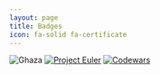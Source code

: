 ```yaml
---
layout: page
title: Badges
icon: fa-solid fa-certificate
---
```


![Ghaza](https://raw.githubusercontent.com/iahmadgad/iahmadgad/main/files/Ghaza/badge0.png)
[![Project Euler](https://projecteuler.net/profile/0xAhmad.png)](https://projecteuler.net/progress=0xAhmad)
[![Codewars](https://www.codewars.com/users/0xAhmad/badges/micro)](https://www.codewars.com/users/0xAhmad)
